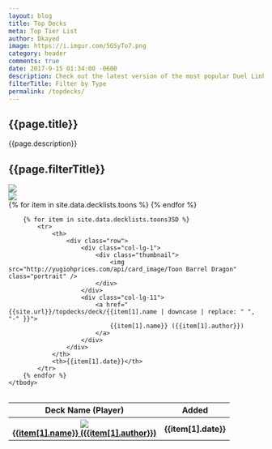 ```yaml
---
layout: blog
title: Top Decks
meta: Top Tier List
author: Dkayed
image: https://i.imgur.com/5GSyTo7.png
category: header
comments: true
date: 2017-9-15 01:34:00 -0600
description: Check out the latest version of the most popular Duel Links decklists.
filterTitle: Filter by Type
permalink: /topdecks/  
---
```


## {{page.title}}

<p class="text-muted"> {{page.description}} </p>

## {{page.filterTitle}}

<div class="row" id="filterTypeRow">
    <div class="col-lg-1">
        <a href="{{sire.url}}/topdecks/toons/">
            <div class="thumbnail">
                <img src="http://yugiohprices.com/api/card_image/Toon Summoned Skull" class="portrait" />  
            </div>
        </a>   
    </div>
    <div class="col-lg-1">
        <a href="{{sire.url}}/topdecks/toons3SD/">
            <div class="thumbnail">
                <img src="http://yugiohprices.com/api/card_image/Toon Barrel Dragon" class="portrait" />  
            </div>
        </a>
    </div>
    <div class="col-lg-10"></div>
</div>

<table class="table" style="margin-top: 2rem;" id="topDeckTable">
    <thead>
        <tr>
            <th>Deck Name (Player)</th>
            <th>Added</th>
        </tr>
    </thead>
    <tbody>
        {% for item in site.data.decklists.toons %}
            <tr>
                <th>
                    <div class="row">
                        <div class="col-lg-1">
                            <div class="thumbnail">
                                <img src="http://yugiohprices.com/api/card_image/Toon Summoned Skull" class="portrait" />  
                            </div>
                        </div>
                        <div class="col-lg-11">
                            <a href="{{site.url}}/topdecks/deck/{{item[1].name | downcase | replace: " ", "-" }}">
                                {{item[1].name}} ({{item[1].author}})
                            </a>    
                        </div>
                    </div>
                </th>
                <th>{{item[1].date}}</th>
            </tr>
        {% endfor %}

        {% for item in site.data.decklists.toons3SD %}
            <tr>
                <th>
                    <div class="row">
                        <div class="col-lg-1">
                            <div class="thumbnail">
                                <img src="http://yugiohprices.com/api/card_image/Toon Barrel Dragon" class="portrait" />  
                            </div>
                        </div>
                        <div class="col-lg-11">
                            <a href="{{site.url}}/topdecks/deck/{{item[1].name | downcase | replace: " ", "-" }}">
                                {{item[1].name}} ({{item[1].author}})
                            </a>    
                        </div>
                    </div>
                </th>
                <th>{{item[1].date}}</th>
            </tr>
        {% endfor %}
    </tbody>
</table>